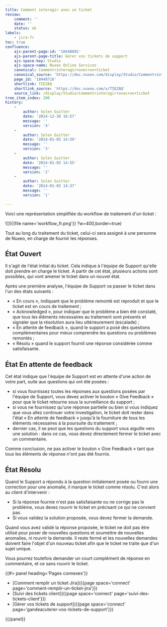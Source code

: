 ```yaml
---
title: Comment interagir avec un ticket
review:
    comment: ''
    date: ''
    status: ok
labels:
    - jira-fr
toc: true
confluence:
    ajs-parent-page-id: '18448691'
    ajs-parent-page-title: Gérer vos tickets de support
    ajs-space-key: Studio
    ajs-space-name: Nuxeo Online Services
    canonical: Comment+interagir+avec+un+ticket
    canonical_source: 'https://doc.nuxeo.com/display/Studio/Comment+interagir+avec+un+ticket'
    page_id: '18448716'
    shortlink: TIEZAQ
    shortlink_source: 'https://doc.nuxeo.com/x/TIEZAQ'
    source_link: /display/Studio/Comment+interagir+avec+un+ticket
tree_item_index: 200
history:
    -
        author: Solen Guitter
        date: '2014-12-30 16:57'
        message: ''
        version: '4'
    -
        author: Solen Guitter
        date: '2014-01-03 14:59'
        message: ''
        version: '3'
    -
        author: Solen Guitter
        date: '2014-01-03 14:55'
        message: ''
        version: '2'
    -
        author: Solen Guitter
        date: '2014-01-03 14:37'
        message: ''
        version: '1'

---
```

Voici une repr&eacute;sentation simplifi&eacute;e du workflow de traitement d'un ticket :

![]({{file name='workflow_fr.png'}} ?w=400,border=true)

Tout au long du traitement du ticket, celui-ci sera assign&eacute; &agrave; une personne de Nuxeo, en charge de fournir les r&eacute;ponses.

## &Eacute;tat Ouvert

Il s'agit de l'&eacute;tat initial du ticket. Cela indique &agrave; l'&eacute;quipe de Support qu'elle doit prendre en charge le ticket. A partir de cet &eacute;tat, plusieurs actions sont possibles, qui vont amener le ticket dans un nouvel &eacute;tat.

Apr&egrave;s une premi&egrave;re analyse, l'&eacute;quipe de Support va passer le ticket dans l'un des &eacute;tats suivants :

*   &laquo; En cours &raquo;, indiquant que le probl&egrave;me remont&eacute; est reproduit et que le ticket est en cours de traitement ;
*   &laquo; Acknowledged &raquo;, pour indiquer que le probl&egrave;me a bien &eacute;t&eacute; constat&eacute;, que tous les &eacute;l&eacute;ments n&eacute;cessaires au traitement sont pr&eacute;sents et signaler que la r&eacute;solution aura lieu ult&eacute;rieurement (escalade) ;
*   &laquo; En attente de feedback &raquo;, quand le support a pos&eacute; des questions compl&eacute;mentaires pour mieux comprendre les questions ou probl&egrave;mes remont&eacute;s ;
*   &laquo; R&eacute;solu &raquo; quand le support fournit une r&eacute;ponse consid&eacute;r&eacute;e comme satisfaisante.

## &Eacute;tat En attente de feedback

Cet &eacute;tat indique que l'&eacute;quipe de Support est en attente d'une action de votre part, suite aux questions qui ont &eacute;t&eacute; pos&eacute;es :

*   si vous fournissez toutes les r&eacute;ponses aux questions pos&eacute;es par l'&eacute;quipe de Support, vous devez activer le bouton &laquo; Give Feedback &raquo; pour que le ticket retourne sous la surveillance du support ;
*   si vous ne fournissez qu'une r&eacute;ponse partielle ou bien si vous indiquez que vous allez continuer votre investigation, le ticket doit rester dans l'&eacute;tat &laquo; En attente de feedback &raquo; jusqu'&agrave; la fourniture de tous les &eacute;l&eacute;ments n&eacute;cessaires &agrave; la poursuite du traitement ;
*   dernier cas, il se peut que les questions du support vous aiguille vers une solution : dans ce cas, vous devez directement fermer le ticket avec un commentaire.

Comme conclusion, ne pas activer le bouton &laquo; Give Feedback &raquo; tant que tous les &eacute;l&eacute;ments de r&eacute;ponse n'ont pas &eacute;t&eacute; fournis.

## &Eacute;tat R&eacute;solu

Quand le Support a r&eacute;pondu &agrave; la question initialement pos&eacute;e ou fourni une correction pour une anomalie, il marque le ticket comme r&eacute;solu. C'est alors au client d'intervenir :

*   Si la r&eacute;ponse fournie n'est pas satisfaisante ou ne corrige pas le probl&egrave;me, vous devez rouvrir le ticket en pr&eacute;cisant ce qui ne convient pas.
*   Si vous validez la solution propos&eacute;e, vous devez fermer la demande.

Quand vous avez valid&eacute; la r&eacute;ponse propos&eacute;e, le ticket ne doit pas &ecirc;tre utilis&eacute; pour poser de nouvelles questions et soumettre de nouvelles anomalies, ni rouvrir la demande. Il reste ferm&eacute; et les nouvelles demandes doivent faire l'objet d'un nouveau ticket afin que le ticket ne traite que d'un sujet unique.

Vous pourrez toutefois demander un court compl&eacute;ment de r&eacute;ponse en commentaire, et ce sans rouvrir le ticket.

<div class="row" data-equalizer data-equalize-on="medium"><div class="column medium-6">{{#> panel heading='Pages connexes'}}

*   [Comment remplir un ticket Jira]({{page space='connect' page='comment-remplir-un-ticket-jira'}})
*   [Suivi des tickets client]({{page space='connect' page='suivi-des-tickets-client'}})
*   [Gérer vos tickets de support]({{page space='connect' page='gandeacuterer-vos-tickets-de-support'}})

{{/panel}}</div><div class="column medium-6">

&nbsp;

</div></div>
